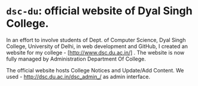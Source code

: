 # `dsc-du`: official website of Dyal Singh College.

In an effort to involve students of Dept. of Computer Science, Dyal Singh College, University of Delhi, in web development and GitHub, I created an website for my college - [http://www.dsc.du.ac.in/] . The website is now fully managed by Administration Department Of College.

The official website hosts College Notices and Update/Add Content. We used - http://dsc.du.ac.in/dsc_admin_/ as admin interface.

